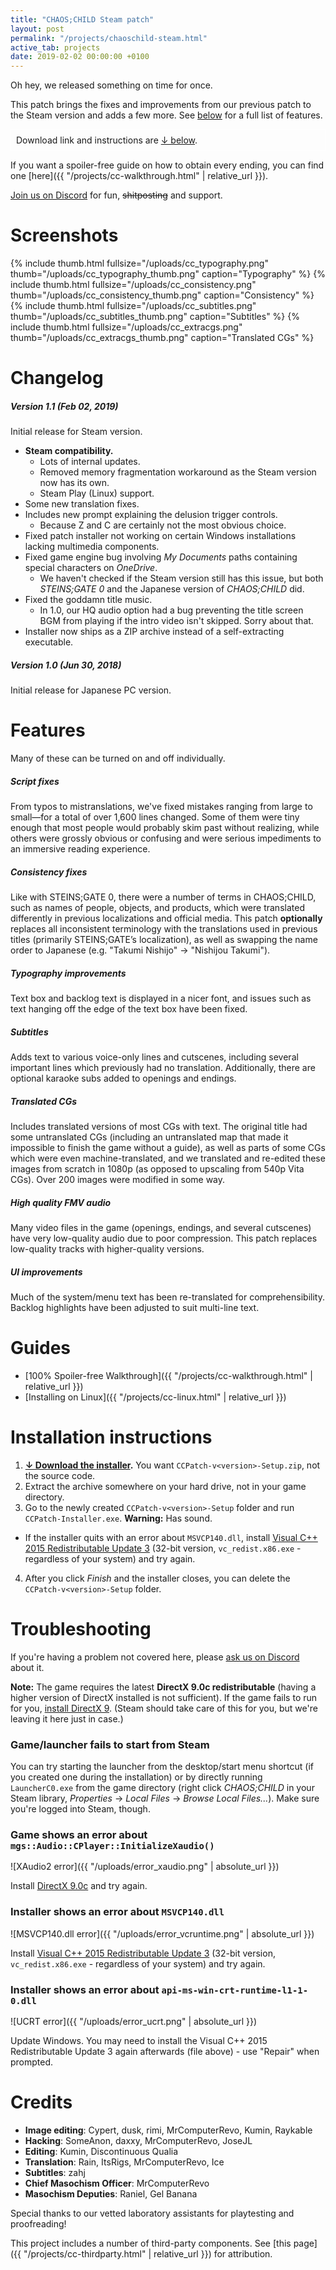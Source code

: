 ```yaml
---
title: "CHAOS;CHILD Steam patch"
layout: post
permalink: "/projects/chaoschild-steam.html"
active_tab: projects
date: 2019-02-02 00:00:00 +0100
---
```


Oh hey, we released something on time for once.

This patch brings the fixes and improvements from our previous patch to the Steam version and adds a few more. See [below](#features) for a full list of features.

<div style="border: 1px solid #fff; padding: 8px;">
Download link and instructions are <a href="#guides">↓ below</a>.
</div>

If you want a spoiler-free guide on how to obtain every ending, you can find one [here]({{ "/projects/cc-walkthrough.html" | relative_url }}).

[Join us on Discord](https://discord.gg/rq4GGCh) for fun, ~~shitposting~~ and support.

# Screenshots

{% include thumb.html fullsize="/uploads/cc_typography.png" thumb="/uploads/cc_typography_thumb.png" caption="Typography" %}
{% include thumb.html fullsize="/uploads/cc_consistency.png" thumb="/uploads/cc_consistency_thumb.png" caption="Consistency" %}
{% include thumb.html fullsize="/uploads/cc_subtitles.png" thumb="/uploads/cc_subtitles_thumb.png" caption="Subtitles" %}
{% include thumb.html fullsize="/uploads/cc_extracgs.png" thumb="/uploads/cc_extracgs_thumb.png" caption="Translated CGs" %}

# Changelog

##### Version 1.1 *(Feb 02, 2019)*

Initial release for Steam version.

* **Steam compatibility.**
  * Lots of internal updates.
  * Removed memory fragmentation workaround as the Steam version now has its own.
  * Steam Play (Linux) support.
* Some new translation fixes.
* Includes new prompt explaining the delusion trigger controls.
  * Because Z and C are certainly not the most obvious choice.
* Fixed patch installer not working on certain Windows installations lacking multimedia components.
* Fixed game engine bug involving *My Documents* paths containing special characters on *OneDrive*. 
  * We haven't checked if the Steam version still has this issue, but both *STEINS;GATE 0* and the Japanese version of *CHAOS;CHILD* did.
* Fixed the goddamn title music.
  * In 1.0, our HQ audio option had a bug preventing the title screen BGM from playing if the intro video isn't skipped. Sorry about that.
* Installer now ships as a ZIP archive instead of a self-extracting executable.

##### Version 1.0 *(Jun 30, 2018)*

Initial release for Japanese PC version.

# <a name="features"></a>Features

Many of these can be turned on and off individually.

##### Script fixes

From typos to mistranslations, we've fixed mistakes ranging from large to small—for a total of over 1,600 lines changed. Some of them were tiny enough that most people would probably skim past without realizing, while others were grossly obvious or confusing and were serious impediments to an immersive reading experience.

##### Consistency fixes

Like with STEINS;GATE 0, there were a number of terms in CHAOS;CHILD, such as names of people, objects, and products, which were translated differently in previous localizations and official media. This patch **optionally** replaces all inconsistent terminology with the translations used in previous titles (primarily STEINS;GATE’s localization), as well as swapping the name order to Japanese (e.g. "Takumi Nishijo" → "Nishijou Takumi").

##### Typography improvements

Text box and backlog text is displayed in a nicer font, and issues such as text hanging off the edge of the text box have been fixed.

##### Subtitles

Adds text to various voice-only lines and cutscenes, including several important lines which previously had no translation. Additionally, there are optional karaoke subs added to openings and endings.

##### Translated CGs

Includes translated versions of most CGs with text. The original title had some untranslated CGs (including an untranslated map that made it impossible to finish the game without a guide), as well as parts of some CGs which were even machine-translated, and we translated and re-edited these images from scratch in 1080p (as opposed to upscaling from 540p Vita CGs). Over 200 images were modified in some way.

##### High quality FMV audio

Many video files in the game (openings, endings, and several cutscenes) have very low-quality audio due to poor compression. This patch replaces low-quality tracks with higher-quality versions.

##### UI improvements

Much of the system/menu text has been re-translated for comprehensibility. Backlog highlights have been adjusted to suit multi-line text.

# <a name="guides"></a>Guides

* [100% Spoiler-free Walkthrough]({{ "/projects/cc-walkthrough.html" | relative_url }})
* [Installing on Linux]({{ "/projects/cc-linux.html" | relative_url }})

# Installation instructions

1. **[↓ Download the installer](https://github.com/CommitteeOfZero/cc-patch/releases).** You want `CCPatch-v<version>-Setup.zip`, not the source code.
2. Extract the archive somewhere on your hard drive, not in your game directory.
3. Go to the newly created `CCPatch-v<version>-Setup` folder and run `CCPatch-Installer.exe`. **Warning:** Has sound.
  * If the installer quits with an error about `MSVCP140.dll`, install [Visual C++ 2015 Redistributable Update 3](https://www.microsoft.com/en-us/download/details.aspx?id=53587) (32-bit version, `vc_redist.x86.exe` - regardless of your system) and try again.
4. After you click *Finish* and the installer closes, you can delete the `CCPatch-v<version>-Setup` folder.

# Troubleshooting

If you're having a problem not covered here, please [ask us on Discord](https://discord.gg/rq4GGCh) about it.

**Note:** The game requires the latest **DirectX 9.0c redistributable** (having a higher version of DirectX installed is not sufficient). If the game fails to run for you, [install DirectX 9](https://www.microsoft.com/en-us/download/details.aspx?id=35). (Steam should take care of this for you, but we're leaving it here just in case.)

### Game/launcher fails to start from Steam

You can try starting the launcher from the desktop/start menu shortcut (if you created one during the installation) or by directly running `LauncherC0.exe` from the game directory (right click *CHAOS;CHILD* in your Steam library, *Properties* → *Local Files* → *Browse Local Files...*). Make sure you're logged into Steam, though.

### Game shows an error about `mgs::Audio::CPlayer::InitializeXaudio()`

![XAudio2 error]({{ "/uploads/error_xaudio.png" | absolute_url }})

Install [DirectX 9.0c](https://www.microsoft.com/en-us/download/details.aspx?id=35) and try again.

### Installer shows an error about `MSVCP140.dll`

![MSVCP140.dll error]({{ "/uploads/error_vcruntime.png" | absolute_url }})

Install [Visual C++ 2015 Redistributable Update 3](https://www.microsoft.com/en-us/download/details.aspx?id=53587) (32-bit version, `vc_redist.x86.exe` - regardless of your system) and try again.

### Installer shows an error about `api-ms-win-crt-runtime-l1-1-0.dll`

![UCRT error]({{ "/uploads/error_ucrt.png" | absolute_url }})

Update Windows. You may need to install the Visual C++ 2015 Redistributable Update 3 again afterwards (file above) - use "Repair" when prompted.

# Credits

* **Image editing**: Cypert, dusk, rimi, MrComputerRevo, Kumin, Raykable
* **Hacking**: SomeAnon, daxxy, MrComputerRevo, JoseJL
* **Editing**: Kumin, Discontinuous Qualia
* **Translation**: Rain, ItsRigs, MrComputerRevo, Ice
* **Subtitles**: zahj
* **Chief Masochism Officer**: MrComputerRevo
* **Masochism Deputies**: Raniel, Gel Banana

Special thanks to our vetted laboratory assistants for playtesting and proofreading!

This project includes a number of third-party components. See [this page]({{ "/projects/cc-thirdparty.html" | relative_url }}) for attribution.
